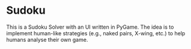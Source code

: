 # Sudoku

This is a Sudoku Solver with an UI written in PyGame. The idea is to implement human-like strategies (e.g., naked pairs, X-wing, etc.) to help humans analyse their own game. 
